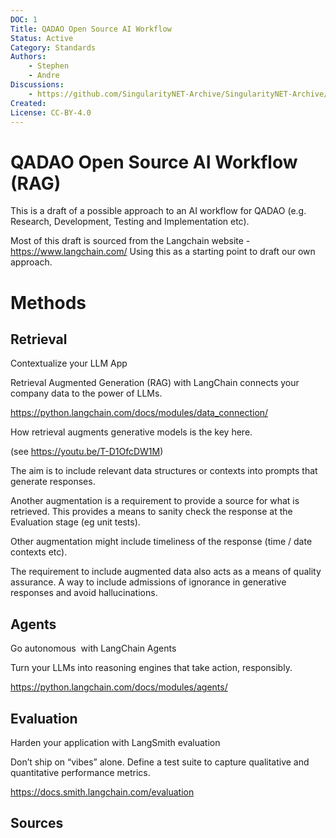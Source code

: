 ```yaml
---
DOC: 1
Title: QADAO Open Source AI Workflow
Status: Active
Category: Standards
Authors:
    - Stephen
    - Andre
Discussions:
    - https://github.com/SingularityNET-Archive/SingularityNET-Archive/pulls
Created: 
License: CC-BY-4.0
---
```


# QADAO Open Source AI Workflow (RAG)

This is a draft of a possible approach to an AI workflow for QADAO (e.g. Research, Development, Testing and Implementation etc).

Most of this draft is sourced from the Langchain website - https://www.langchain.com/
Using this as a starting point to draft our own approach.

# Methods
## Retrieval

Contextualize your LLM App

Retrieval Augmented Generation (RAG) with LangChain connects your company data to the power of LLMs.

https://python.langchain.com/docs/modules/data_connection/

How retrieval augments generative models is the key here. 

(see https://youtu.be/T-D1OfcDW1M)

The aim is to include relevant data structures or contexts into prompts that generate responses.

Another augmentation is a requirement to provide a source for what is retrieved. This provides a means to sanity check the response at the Evaluation stage (eg unit tests). 

Other augmentation might include timeliness of the response (time / date contexts etc).

The requirement to include augmented data also acts as a means of quality assurance. A way to include admissions of ignorance in generative responses and avoid hallucinations. 

## Agents

Go autonomous  with LangChain Agents

Turn your LLMs into reasoning engines that take action, responsibly.

https://python.langchain.com/docs/modules/agents/

## Evaluation

Harden your application with LangSmith evaluation

Don’t ship on “vibes” alone. Define a test suite to capture 
qualitative and quantitative performance metrics.

https://docs.smith.langchain.com/evaluation


## Sources


